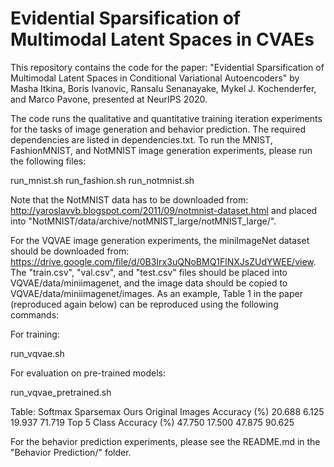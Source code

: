# Evidential Sparsification of Multimodal Latent Spaces in CVAEs

This repository contains the code for the paper: "Evidential Sparsification of Multimodal Latent Spaces in Conditional Variational Autoencoders" by Masha Itkina, Boris Ivanovic, Ransalu Senanayake, Mykel J. Kochenderfer, and Marco Pavone, presented at NeurIPS 2020. 

The code runs the qualitative and quantitative training iteration experiments for the tasks of image generation and behavior prediction. The required dependencies are listed in dependencies.txt. To run the MNIST, FashionMNIST, and NotMNIST image generation experiments, please run the following files:

run_mnist.sh
run_fashion.sh
run_notmnist.sh

Note that the NotMNIST data has to be downloaded from: http://yaroslavvb.blogspot.com/2011/09/notmnist-dataset.html and placed into "NotMNIST/data/archive/notMNIST_large/notMNIST_large/".

For the VQVAE image generation experiments, the miniImageNet dataset should be downloaded from: https://drive.google.com/file/d/0B3Irx3uQNoBMQ1FlNXJsZUdYWEE/view. The "train.csv", "val.csv", and "test.csv" files should be placed into VQVAE/data/miniimagenet, and the image data should be copied to VQVAE/data/miniimagenet/images. As an example, Table 1 in the paper (reproduced again below) can be reproduced using the following commands: 

For training:

run_vqvae.sh

For evaluation on pre-trained models:

run_vqvae_pretrained.sh

Table:
				Softmax 	Sparsemax 		Ours 		Original Images
Accuracy (%)         		20.688 		6.125			19.937		71.719
Top 5 Class Accuracy (%)  	47.750		17.500			47.875		90.625

For the behavior prediction experiments, please see the README.md in the "Behavior Prediction/" folder.
